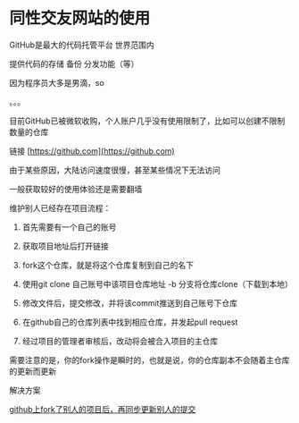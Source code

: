 # 同性交友网站的使用

GitHub是最大的代码托管平台 世界范围内

提供代码的存储 备份 分发功能（等）

因为程序员大多是男滴，so

。。。



目前GitHub已被微软收购，个人账户几乎没有使用限制了，比如可以创建不限制数量的仓库

链接 [https://github.com](https://github.com)

由于某些原因，大陆访问速度很慢，甚至某些情况下无法访问

一般获取较好的使用体验还是需要翻墙

维护别人已经存在项目流程：

1. 首先需要有一个自己的账号

2. 获取项目地址后打开链接

3. fork这个仓库，就是将这个仓库复制到自己的名下

4. 使用git clone 自己账号中该项目仓库地址 -b 分支将仓库clone（下载到本地）
5. 修改文件后，提交修改，并将该commit推送到自己账号下仓库
6. 在github自己的仓库列表中找到相应仓库，并发起pull request
7. 经过项目的管理者审核后，改动将会被合入项目的主仓库



需要注意的是，你的fork操作是瞬时的，也就是说，你的仓库副本不会随着主仓库的更新而更新

解决方案

 [github上fork了别人的项目后，再同步更新别人的提交](https://blog.csdn.net/qq1332479771/article/details/56087333)

